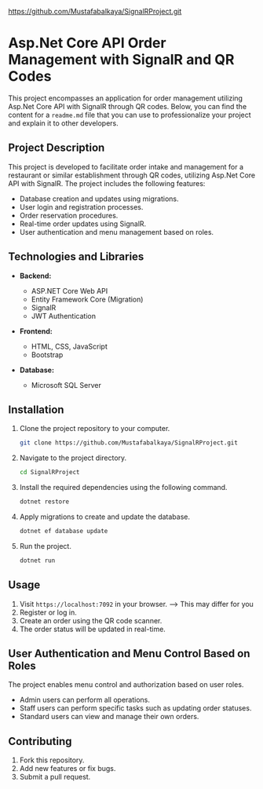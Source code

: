 https://github.com/Mustafabalkaya/SignalRProject.git


# Asp.Net Core API Order Management with SignalR and QR Codes

This project encompasses an application for order management utilizing Asp.Net Core API with SignalR through QR codes. Below, you can find the content for a `readme.md` file that you can use to professionalize your project and explain it to other developers.

## Project Description

This project is developed to facilitate order intake and management for a restaurant or similar establishment through QR codes, utilizing Asp.Net Core API with SignalR. The project includes the following features:

- Database creation and updates using migrations.
- User login and registration processes.
- Order reservation procedures.
- Real-time order updates using SignalR.
- User authentication and menu management based on roles.

## Technologies and Libraries

- **Backend:**
  - ASP.NET Core Web API
  - Entity Framework Core (Migration)
  - SignalR
  - JWT Authentication

- **Frontend:**
  - HTML, CSS, JavaScript
  - Bootstrap

- **Database:**
  - Microsoft SQL Server

## Installation

1. Clone the project repository to your computer.
    ```bash
    git clone https://github.com/Mustafabalkaya/SignalRProject.git
    ```

2. Navigate to the project directory.
    ```bash
    cd SignalRProject
    ```

3. Install the required dependencies using the following command.
    ```bash
    dotnet restore
    ```

4. Apply migrations to create and update the database.
    ```bash
    dotnet ef database update
    ```

5. Run the project.
    ```bash
    dotnet run
    ```

## Usage

1. Visit `https://localhost:7092` in your browser. --> This may differ for you
2. Register or log in.
3. Create an order using the QR code scanner.
4. The order status will be updated in real-time.

## User Authentication and Menu Control Based on Roles

The project enables menu control and authorization based on user roles.

- Admin users can perform all operations.
- Staff users can perform specific tasks such as updating order statuses.
- Standard users can view and manage their own orders.

## Contributing

1. Fork this repository.
2. Add new features or fix bugs.
3. Submit a pull request.

